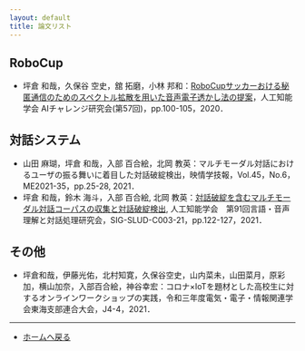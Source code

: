 ```yaml
---
layout: default
title: 論文リスト
---
```


## RoboCup
- 坪倉 和哉，久保谷 空史，舘 拓磨，小林 邦和：[RoboCupサッカーおける秘匿通信のためのスペクトル拡散を用いた音声電子透かし法の提案](http://www.osaka-kyoiku.ac.jp/~challeng/SIG-Challenge-057/)，人工知能学会 AIチャレンジ研究会(第57回)，pp.100-105，2020．

## 対話システム
- 山田 麻瑚，坪倉 和哉，入部 百合絵，北岡 教英：マルチモーダル対話におけるユーザの振る舞いに着目した対話破綻検出，映情学技報，Vol.45，No.6，ME2021-35，pp.25-28, 2021．
- 坪倉 和哉，鈴木 海斗，入部 百合絵, 北岡 教英：[対話破綻を含むマルチモーダル対話コーパスの収集と対話破綻検出](https://jsai.ixsq.nii.ac.jp/ej/index.php?active_action=repository_view_main_item_detail&page_id=13&block_id=23&item_id=10997&item_no=1), 人工知能学会　第91回言語・音声理解と対話処理研究会，SIG-SLUD-C003-21，pp.122-127，2021．

## その他
- 坪倉和哉，伊藤光佑，北村知寛，久保谷空史，山内菜未，山田菜月，原彩加，横山加奈，入部百合絵，神谷幸宏：コロナ×IoTを題材とした高校生に対するオンラインワークショップの実践，令和三年度電気・電子・情報関連学会東海支部連合大会，J4-4，2021．

---
- [ホームへ戻る](../)
